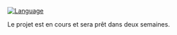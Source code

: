 [![Language](https://img.shields.io/badge/Language-Python-blue.svg)](https://www.python.org/)

Le projet est en cours et sera prêt dans deux semaines.
